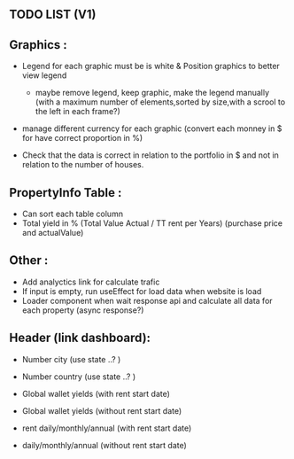 ## TODO LIST (V1)

## Graphics :
- Legend for each graphic must be is white & Position graphics to better view legend
  - maybe remove legend, keep graphic, make the legend manually (with a maximum number of elements,sorted by size,with a scrool to the left in each frame?)

- manage different currency for each graphic (convert each monney in $ for have correct proportion in %)
- Check that the data is correct in relation to the portfolio in $ and not in relation to the number of houses.

## PropertyInfo Table :
- Can sort each table column
- Total yield in % (Total Value Actual / TT rent per Years) (purchase price and actualValue)

## Other :
- Add analyctics link for calculate trafic
- If input is empty, run useEffect for load data when website is load
- Loader component when wait response api and calculate all data for each property (async response?)

## Header (link dashboard):
- Number city  (use state ..? )
- Number country (use state ..? )

- Global wallet yields (with rent start date)
- Global wallet yields (without rent start date)

- rent daily/monthly/annual (with rent start date)
- daily/monthly/annual (without rent start date)
